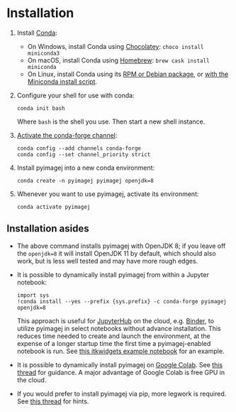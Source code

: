 # Installation

1. Install [Conda](https://conda.io/):
    * On Windows, install Conda using [Chocolatey](https://chocolatey.org): `choco install miniconda3`
    * On macOS, install Conda using [Homebrew](https://brew.sh): `brew cask install miniconda`
    * On Linux, install Conda using its [RPM or Debian package](https://www.anaconda.com/rpm-and-debian-repositories-for-miniconda/), or [with the Miniconda install script](https://docs.conda.io/projects/conda/en/latest/user-guide/install/linux.html).

2. Configure your shell for use with conda:
   ```
   conda init bash
   ```
   Where `bash` is the shell you use.
   Then start a new shell instance.

3. [Activate the conda-forge channel](https://conda-forge.org/docs/user/introduction.html#how-can-i-install-packages-from-conda-forge):
    ```
    conda config --add channels conda-forge
    conda config --set channel_priority strict
    ```

4. Install pyimagej into a new conda environment:
    ```
    conda create -n pyimagej pyimagej openjdk=8
    ```

5. Whenever you want to use pyimagej, activate its environment:
    ```
    conda activate pyimagej
    ```

## Installation asides

* The above command installs pyimagej with OpenJDK 8; if you leave off the
  `openjdk=8` it will install OpenJDK 11 by default, which should also work, but
  is less well tested and may have more rough edges.

* It is possible to dynamically install pyimagej from within a Jupyter notebook:
    ```
    import sys
    !conda install --yes --prefix {sys.prefix} -c conda-forge pyimagej openjdk=8
    ```
  This approach is useful for [JupyterHub](https://jupyter.org/hub) on the
  cloud, e.g. [Binder](https://mybinder.org/), to utilize pyimagej in select
  notebooks without advance installation. This reduces time needed to create
  and launch the environment, at the expense of a longer startup time the first
  time a pyimagej-enabled notebook is run. See [this itkwidgets example
  notebook](https://github.com/InsightSoftwareConsortium/itkwidgets/blob/v0.24.2/examples/ImageJImgLib2.ipynb)
  for an example.

* It is possible to dynamically install pyimagej on
  [Google Colab](https://colab.research.google.com/). See
  [this thread](https://forum.image.sc/t/pyimagej-on-google-colab/32804) for
  guidance. A major advantage of Google Colab is free GPU in the cloud.

* If you would prefer to install pyimagej via pip, more legwork is required.
  See [this thread](https://forum.image.sc/t/how-do-i-install-pyimagej/23189/4)
  for hints.
